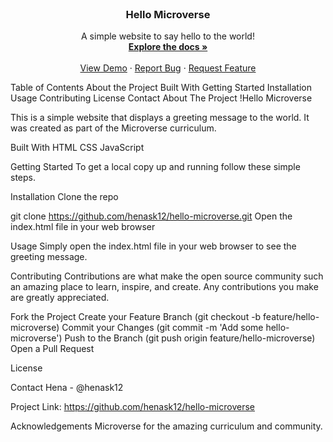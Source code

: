 <!-- PROJECT LOGO -->
<br />
<p align="center">
 
  <h3 align="center">Hello Microverse</h3>
  <p align="center">
    A simple website to say hello to the world!
    <br />
    <a href="https://github.com/henask12/hello-microverse"><strong>Explore the docs »</strong></a>
    <br />
    <br />
    <a href="https://henask12.github.io/hello-microverse/">View Demo</a>
    ·
    <a href="https://github.com/henask12/hello-microverse/issues">Report Bug</a>
    ·
    <a href="https://github.com/henask12/hello-microverse/issues">Request Feature</a>
  </p>
</p>
<!-- TABLE OF CONTENTS -->
Table of Contents
About the Project
Built With
Getting Started
Installation
Usage
Contributing
License
Contact
<!-- ABOUT THE PROJECT -->
About The Project
!Hello Microverse

This is a simple website that displays a greeting message to the world. It was created as part of the Microverse curriculum.

Built With
HTML
CSS
JavaScript
<!-- GETTING STARTED -->
Getting Started
To get a local copy up and running follow these simple steps.

Installation
Clone the repo

git clone https://github.com/henask12/hello-microverse.git
Open the index.html file in your web browser
<!-- USAGE EXAMPLES -->
Usage
Simply open the index.html file in your web browser to see the greeting message.

<!-- CONTRIBUTING -->
Contributing
Contributions are what make the open source community such an amazing place to learn, inspire, and create. Any contributions you make are greatly appreciated.

Fork the Project
Create your Feature Branch (git checkout -b feature/hello-microverse)
Commit your Changes (git commit -m 'Add some hello-microverse')
Push to the Branch (git push origin feature/hello-microverse)
Open a Pull Request
<!-- LICENSE -->
License

<!-- CONTACT -->
Contact
Hena - @henask12

Project Link: https://github.com/henask12/hello-microverse

<!-- ACKNOWLEDGEMENTS -->
Acknowledgements
Microverse for the amazing curriculum and community.




